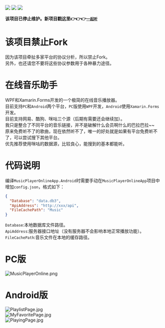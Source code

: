![](https://img.shields.io/badge/build-passing-brightgreen)
![](https://img.shields.io/github/license/JiuLing-zhang/MusicPlayerOnline)
![](https://img.shields.io/github/v/release/JiuLing-zhang/MusicPlayerOnline)   

**该项目已停止维护。新项目戳这里👉👉👉[`一起听`](https://github.com/JiuLing-zhang/ListenTogether)**  

# 该项目禁止Fork
因为该项目牵扯多家平台的协议分析，所以禁止Fork。  
另外，也还请您不要将这些协议参数用于各种暴力途径。  

# 在线音乐助手
WPF和Xamarin.Forms开发的一个极简的在线音乐播放器。  
目前支持`PC`和`Android`两个平台，`PC`版使用`WPF`开发，`Android`使用`Xamarin.Forms`开发。  
目前支持网易、酷狗、咪咕三个源（后期有需要还会继续加）。  
我只是整合了不同平台的音乐链接，并不是破解什么会员啊什么的巴拉巴拉~~  
原来免费听不了的歌曲，现在依然听不了，唯一的好处就是如果有平台免费听不了，可以尝试搜下其他平台。  
优先推荐使用咪咕的数据源，比较良心，能搜到的基本都能听。  

# 代码说明
编译`MusicPlayerOnlineApp.Android`时需要手动在`MusicPlayerOnlineApp`项目中增加`config.json`，格式如下：

```json
{
  "Database": "data.db3",
  "ApiAddress": "http://xxx/api",
  "FileCachePath": "Music"
}
```
`Database`:本地数据库文件路径。  
`ApiAddress`:服务器接口地址（没有服务器不会影响本地正常播放功能）。  
`FileCachePath`:音乐文件在本地的缓存路径。  

# PC版  
![MusicPlayerOnline.png](https://i.loli.net/2021/08/28/b5d4BIwO7LHhFCi.png)  

# Android版  
![PlaylistPage.jpg](https://i.loli.net/2021/10/19/YN5iwdPuMeKqVyS.jpg)  
![MyFavoritePage.jpg](https://i.loli.net/2021/10/19/brKE7t8c2WukDhN.jpg)  
![PlayingPage.jpg](https://i.loli.net/2021/10/19/M86Dj9RYt1GyenV.jpg)  
